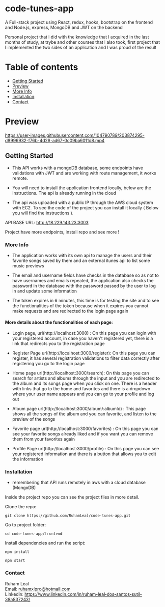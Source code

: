 # code-tunes-app

A Full-stack project using React, redux, hooks, bootstrap on the frontend and Node.js, express, MongoDB and JWT on the backend          

Personal project that I did with the knowledge that I acquired in the last months of study, at trybe and other courses that I also took, first project that I implemented the two sides of an application and I was proud of the result


# Table of contents

- [Getting Started](#getting-started)
- [Preview](#preview)
- [More Info](#more-info)
- [Installation](#installation)
- [Contact](#contact)


# Preview







https://user-images.githubusercontent.com/104790789/203874295-d8996932-f76b-4d29-ad67-0c09ba6011d8.mp4







## Getting Started

- This API works with a mongoDB database, some endpoints have validations with JWT and are working with route management, it works remote. 

- You will need to install the application frontend locally, below are the instructions. The api is already running in the cloud

- The api was uploaded with a public IP through the AWS cloud system with EC2. To see the code of the project you can install it locally ( Below you will find the instructions ).       



API BASE URL: http://18.229.143.23:3003        

Project have more endpoints, install repo and see more !

### More Info

- The application works with its own api to manage the users and their favorite songs saved by them and an external itunes api to list some music previews 

- The email and username fields have checks in the database so as not to have usernames and emails repeated, the application also checks the password in the database with the password passed by the user to log in and update some information          
 
- The token expires in 6 minutes, this time is for testing the site and to see the functionalities of the token because when it expires you cannot make requests and are redirected to the login page again

#### More details about the functionalities of each page:     

* Login page, url(http://localhost:3000) : On this page you can login with your registered account, in case you haven't registered yet, there is a link that redirects you to the registration page           

* Register Page url(http://localhost:3000/register): On this page you can register, it has several registration validations to filter data correctly after registering you go to the login page

* Home page url(http://localhost:3000/search): On this page you can search for artists and albums through the input and you are redirected to the album and its songs page when you click on one. There is a header with links that go to the home and favorites and there is a dropdown where your user name appears and you can go to your profile and log out

* Album page url(http://localhost:3000/album/:albumId) : This page shows all the songs of the album and you can favorite, and listen to the preview of the songs

* Favorite page url(http://localhost:3000/favorites) : On this page you can see your favorite songs already liked and if you want you can remove them from your favorites again

* Profile Page url(http://localhost:3000/profile) : On this page you can see your registered information and there is a button that allows you to edit the information
  

### Installation  

* remembering that API runs remotely in aws with a cloud database (MongoDB)

Inside the project repo you can see the project files in more detail.

Clone the repo:     
```
git clone https://github.com/RuhamLeal/code-tunes-app.git    
```

Go to project folder:     
```
cd code-tunes-app/frontend
```
Install dependencies and run the script:     
```
npm install
```

```
npm start
```
          

### Contact

Ruham Leal    
Email: ruhamxlpro@hotmail.com    
Linkedin: https://www.linkedin.com/in/ruham-leal-dos-santos-sutil-38a837243/

